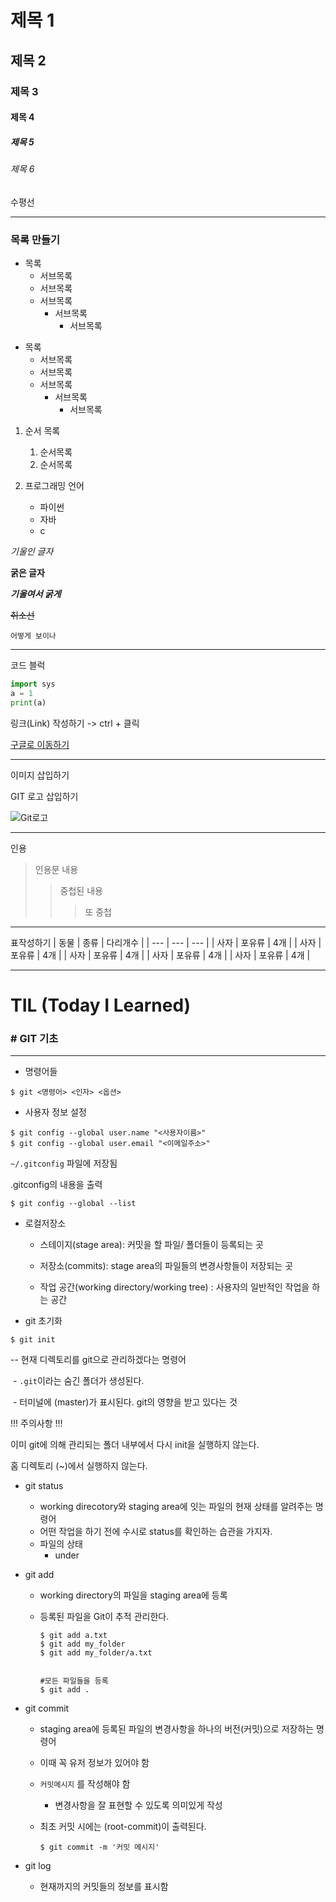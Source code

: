 # 제목 1

## 제목 2
### 제목 3
#### 제목 4
##### 제목 5
###### 제목 6




수평선

-----



### 목록 만들기

- 목록
	- 서브목록
	- 서브목록
	- 서브목록
		- 서브목록
			- 서브목록
+ 목록
	+ 서브목록
	+ 서브목록
	+ 서브목록
		- 서브목록
			- 서브목록

1. 순서 목록
	1. 순서목록
	2. 순서목록



1. 프로그래밍 언어
	- 파이썬
	- 자바
	- c


*기울인 글자*

**굵은 글자**

***기울여서 굵게***

~~취소선~~

`어떻게 보이나`

-----

코드 블럭
```python
import sys
a = 1
print(a)
```


링크(Link) 작성하기 -> ctrl + 클릭

[구글로 이동하기](https://google.com)


-----
이미지 삽입하기

GIT 로고 삽입하기

![Git로고](https://git-scm.com/images/logo@2x.png)

----

인용

> 인용문 내용
> > 중첩된 내용
> >
> > > 또 중첩



-----

표작성하기
| 동물 | 종류 | 다리개수 |
| --- | --- | --- |
| 사자 | 포유류 | 4개 |
| 사자 | 포유류 | 4개 |
| 사자 | 포유류 | 4개 |
| 사자 | 포유류 | 4개 |
| 사자 | 포유류 | 4개 |

-----


# TIL (Today I Learned)











### # GIT 기초

-----



- 명령어들

```
$ git <명령어> <인자> <옵션>
```



- 사용자 정보 설정

```
$ git config --global user.name "<사용자이름>"
$ git config --global user.email "<이메일주소>"
```

`~/.gitconfig` 파일에 저장됨

.gitconfig의 내용을 출력

```
$ git config --global --list
```

- 로컬저장소

  - 스테이지(stage area): 커밋을 할 파일/ 폴더들이 등록되는 곳

  - 저장소(commits): stage area의 파일들의 변경사항들이 저장되는 곳

  - 작업 공간(working directory/working tree) : 사용자의 일반적인 작업을 하는 공간 

    

- git 초기화

``` 
$ git init
```

-- 현재 디렉토리를 git으로 관리하겠다는 명령어

​	- `.git`이라는 숨긴 폴더가 생성된다. 

​	- 터미널에 (master)가 표시된다. git의 영향을 받고 있다는 것

!!! 주의사항 !!!

이미 git에 의해 관리되는 폴더 내부에서 다시 init을 실행하지 않는다. 

홈 디렉토리 (~)에서 실행하지 않는다.





- git status

  - working direcotory와 staging area에 잇는 파일의 현재 상태를 알려주는 명령어
  - 어떤 작업을 하기 전에 수시로 status를 확인하는 습관을 가지자.
  - 파일의 상태
    - under

- git add

  - working directory의 파일을 staging area에 등록

  - 등록된 파일을 Git이 추적 관리한다.

    ```
    $ git add a.txt
    $ git add my_folder
    $ git add my_folder/a.txt
    
    
    #모든 파일들을 등록
    $ git add .
    ```

    

- git commit

  - staging area에 등록된 파일의 변경사항을 하나의 버전(커밋)으로 저장하는 명령어

  - 이때 꼭 유저 정보가 있어야 함

  - `커밋메시지` 를 작성해야 함

    - 변경사항을 잘 표현할 수 있도록 의미있게 작성

  - 최초 커밋 시에는 (root-commit)이 출력된다.

    ```
    $ git commit -m '커밋 메시지'
    ```

    

- git log

  - 현재까지의 커밋들의 정보를 표시함

  

